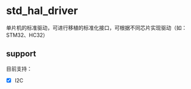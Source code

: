 <!--
 * @Author: wangjinxing
 * @Date: 2020-08-31 12:48:44
 * @LastEditTime: 2020-08-31 13:32:18
 * @LastEditors: Please set LastEditors
 * @Description: std_driver
 * @FilePath: \undefinede:\github\std_hal_driver\README.md
-->
# std_hal_driver
单片机的标准驱动，可进行移植的标准化接口，可根据不同芯片实现驱动（如：STM32、HC32）

## support
目前支持：
- [x] I2C
